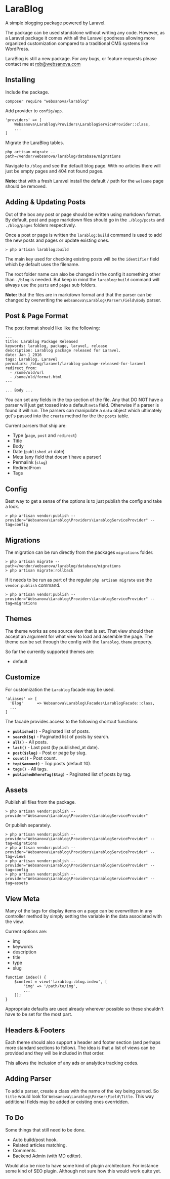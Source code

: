 # LaraBlog

A simple blogging package powered by Laravel.

The package can be used standalone without writing any code. However, as a Laravel package it comes with all the Laravel goodness allowing more organized customization compared to a traditional CMS systems like WordPress.

LaraBlog is still a new package. For any bugs, or feature requests please contact me at [rob@websanova.com](mailto:rob@websanova.com)


## Installing

Include the package.

~~~
composer require "websanova/larablog"
~~~

Add provider to `config/app`.

~~~
'providers' => [
	Websanova\Larablog\Providers\LarablogServiceProvider::class,
	...
]
~~~

Migrate the LaraBlog tables.

~~~
php artisan migrate --path=/vendor/websanova/larablog/database/migrations
~~~

Navigate to `/blog` and see the default blog page. With no articles there will just be empty pages and 404 not found pages.

**Note:** that with a fresh Laravel install the default `/` path for the `welcome` page should be removed.


## Adding & Updating Posts

Out of the box any post or page should be written using markdown format. By default, post and page markdown files should go in the `./blog/posts` and `./blog/pages` folders respectively.

Once a post or page is written the `larablog:build` command is used to add the new posts and pages or update existing ones.

~~~
> php artisan larablog:build
~~~

The main key used for checking existing posts will be the `identifier` field which by default uses the filename.

The root folder name can also be changed in the config it something other than `./blog` is needed. But keep in mind the `larablog:build` command will always use the `posts` and `pages` sub folders.

**Note:** that the files are in markdown format and that the parser can be changed by overwriting the `Websanova\Larablog\Parser\Field\Body` parser.


## Post & Page Format

The post format should like like the following:

~~~
---
title: Larablog Package Released
keywords: larablog, package, laravel, release
description: Larablog package released for Laravel.
date: Jan 1 2016
tags: Larablog, Laravel
permalink: /blog/laravel/larablog-package-released-for-laravel
redirect_from:
  - /some/old/url
  - /some/old/format.html
---

... Body ...

~~~

You can set any fields in the top section of the file. Any that DO NOT have a parser will just get tossed into a default `meta` field. Otherwise if a parser is found it will run. The parsers can manipulate a `data` object which ultimately get's passed into the `create` method for the the `posts` table.

Current parsers that ship are:

* Type (`page`, `post` and `redirect`)
* Title
* Body
* Date (`published_at` date)
* Meta (any field that doesn't have a parser)
* Permalink (`slug`)
* RedirectFrom
* Tags


## Config

Best way to get a sense of the options is to just publish the config and take a look.

~~~
> php artisan vendor:publish --provider="Websanova\Larablog\Providers\LarablogServiceProvider" --tag=config
~~~


## Migrations

The migration can be run directly from the packages `migrations` folder.

~~~
> php artisan migrate --path=/vendor/websanova/larablog/database/migrations
> php artisan migrate:rollback
~~~

If it needs to be run as part of the regular `php artisan migrate` use the `vendor:publish` command.

~~~
> php artisan vendor:publish --provider="Websanova\Larablog\Providers\LarablogServiceProvider" --tag=migrations
~~~


## Themes

The theme works as one source view that is set. That view should then accept an argument for what view to load and assemble the page. The theme can be set through the config with the `larablog.theme` property.

So far the currently supported themes are:

* default


## Customize

For customization the `Larablog` facade may be used.

~~~
'aliases' => [
  'Blog'      => Websanova\Larablog\Facades\LarablogFacade::class,
  ...
]
~~~

The facade provides access to the following shortcut functions:

* **`published()`** - Paginated list of posts.
* **`search($q)`** - Paginated list of posts by search.
* **`all()`** - All posts.
* **`last()`** - Last post (by published_at date).
* **`post($slug)`** - Post or page by slug.
* **`count()`** - Post count.
* **`top($amount)`** - Top posts (default 10).
* **`tags()`** - All tags.
* **`publishedWhereTag($tag)`** - Paginated list of posts by tag.


## Assets

Publish all files from the package.

~~~
> php artisan vendor:publish --provider="Websanova\Larablog\Providers\LarablogServiceProvider"
~~~

Or publish separately.

~~~
> php artisan vendor:publish --provider="Websanova\Larablog\Providers\LarablogServiceProvider" --tag=migrations
> php artisan vendor:publish --provider="Websanova\Larablog\Providers\LarablogServiceProvider" --tag=views
> php artisan vendor:publish --provider="Websanova\Larablog\Providers\LarablogServiceProvider" --tag=config
> php artisan vendor:publish --provider="Websanova\Larablog\Providers\LarablogServiceProvider" --tag=assets
~~~


## View Meta

Many of the tags for display items on a page can be overwritten in any controller method by simply setting the variable in the data associated with the view.

Current options are:

* img
* keywords
* description
* title
* type
* slug

~~~
function index() {
	$content = view('larablog::blog.index', [
		'img' => '/path/to/img',
		...
	]);
}

~~~

Appropriate defaults are used already wherever possible so these shouldn't have to be set for the most part.


## Headers & Footers

Each theme should also support a header and footer section (and perhaps more standard sections to follow). The idea is that a list of views can be provided and they will be included in that order.

This allows the inclusion of any ads or analytics tracking codes.


## Adding Parser

To add a parser, create a class with the name of the key being parsed. So `title` would look for `Websanova\Larablog\Parser\Field\Title`. This way additional fields may be added or existing ones overridden.


## To Do

Some things that still need to be done.

* Auto build/post hook.
* Related articles matching.
* Comments.
* Backend Admin (with MD editor).

Would also be nice to have some kind of plugin architecture. For instance some kind of SEO plugin. Although not sure how this would work quite yet.